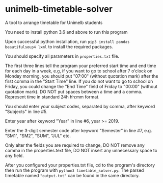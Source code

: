 # unimelb-timetable-solver
A tool to arrange timetable for Unimelb students

You need to install python 3.6 and above to run this program

Upon successful python installation, run
`pip3 install pandas beautifulsoup4 lxml`
to install the required packages.

You should specify all parameters in `properties.txt` file.

The first three lines tell the program your preferred start time and end time for each day in a week, e.g, if you want to go to school after 7 o'clock on Monday morning, you should put "07:00" (without quotation mark) after the first comma in the "Start Time" line. If you do not want to go to school on Friday, you could change the "End Time" field of Friday to "00:00" (without quotation mark). DO NOT put spaces between a time and a comma. Represent time in standard 24h hh:mm format.

You should enter your subject codes, separated by comma, after keyword "Subjects" in line #5.

Enter year after keyword "Year" in line #6, year >= 2019.

Enter the 3-digit semester code after keyword "Semester" in line #7, e.g. "SM1", "SM2", "SUM", "JUL" etc.

Only alter the fields you are required to change, DO NOT remove any comma in the properties.text file, DO NOT insert any unnecessary space to any field.

After you configured your properties.txt file, cd to the program's directory then run the program with
`python3 timetable_solver.py`. The parsed timetable named `"output.txt"` can be found in the same directory.
